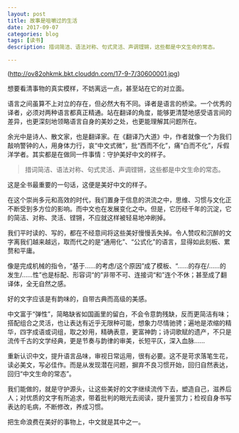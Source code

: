 ```yaml
---
layout: post
title: 故事是咀嚼过的生活
date: 2017-09-07
categories: blog
tags: [读书]
description: 措词简洁、语法对称、句式灵活、声调铿锵，这些都是中文生命的常态。

---
```

![]()(http://ov82ohkmk.bkt.clouddn.com/17-9-7/30600001.jpg)

想要看清事物的真实模样，不妨离远一点，甚至站在它的对立面。

语言之间虽算不上对立的存在，但必然大有不同。译者是语言的桥梁。一个优秀的译者，必须对两种语言都真正精通。站在翻译的角度，能够更清楚地感受语言间的差异，也更深刻地领略语言自身的美妙之处，也更能理解其问题所在。

余光中是诗人、散文家，也是翻译家。在《翻译乃大道》中，作者就像一个为我们敲响警钟的人，用身体力行，哀“中文式微”，批“西而不化”，痛“白而不化”，斥假洋学者。其实都是在做同一件事情：守护美好中文的样子。

> 措词简洁、语法对称、句式灵活、声调铿锵，这些都是中文生命的常态。

这是全书最重要的一句话，这便是美好中文的样子。

在这个崇尚多元和高效的时代，我们置身于信息的洪流之中，思维、习惯与文化正不断受到多方位的影响。而中文也在发展变化之中。但是，它历经千年的沉淀，它的简洁、对称、灵活、铿锵，不应就这样被轻易地冲刷掉。

我们平时读的、写的，都在不经意间将这些美好慢慢丢失掉。令人赞叹和沉醉的文字离我们越来越远，取而代之的是“通用化”、“公式化”的语言，显得如此刻板、累赘和平庸。

像是完成机械的指令，“基于……的考虑/这个原因”成了模板、“……的存在/……的发生/……性”也是标配、形容词“的”非带不可、连接词“和”连个不休；甚至成了翻译体，全无自然之感。

好的文字应该是有韵味的，自带古典而高级的美感。

中文富于“弹性”，简略缺省如国画里的留白，不会令意韵残缺，反而更简洁有味；搭配组合之灵活，也让表达有近乎无限种可能，想象力尽情驰骋；遍地是浓缩的精华，四字成语或词组，取之妙用，精确表意，更富神韵；诗词歌赋的遗产，不只是流传千古的文学经典，更是节奏与韵律的审美，长短平仄，深入血脉……

重新认识中文，提升语言品味，审视日常运用，很有必要。这不是苛求落笔生花，读必美文，写必佳作。而是从发现潜在问题，摒弃不良习惯开始，回归自然表达，回归“中文生命的常态”。

我们能做的，就是守护源头，让这些美好的文字继续流传下去，塑造自己，滋养后人；对优质的文字有所追求，带着批判的眼光去阅读，提升鉴赏力；检视自身书写表达的毛病，不断修改，养成习惯。

把生命浪费在美好的事物上，中文就是其中之一。

